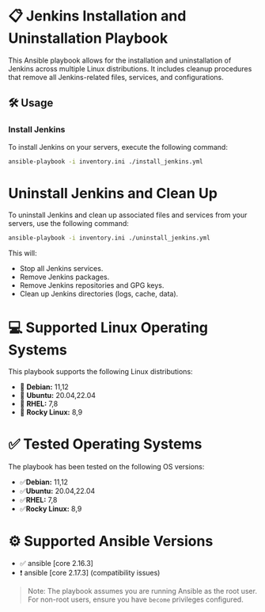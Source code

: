 # 📋 Jenkins Installation and Uninstallation Playbook

This Ansible playbook allows for the installation and uninstallation of Jenkins across multiple Linux distributions. It includes cleanup procedures that remove all Jenkins-related files, services, and configurations.

## 🛠️ Usage

### Install Jenkins
To install Jenkins on your servers, execute the following command:
```bash
ansible-playbook -i inventory.ini ./install_jenkins.yml
```
# Uninstall Jenkins and Clean Up
To uninstall Jenkins and clean up associated files and services from your servers, use the following command:
```bash
ansible-playbook -i inventory.ini ./uninstall_jenkins.yml
```
This will:
* Stop all Jenkins services.
* Remove Jenkins packages.
* Remove Jenkins repositories and GPG keys.
* Clean up Jenkins directories (logs, cache, data).


# 💻 Supported Linux Operating Systems
This playbook supports the following Linux distributions:
* 🐧 **Debian:** 11,12
* 🐧 **Ubuntu:** 20.04,22.04
* 🐧 **RHEL:** 7,8
* 🐧 **Rocky Linux:** 8,9

# ✅ Tested Operating Systems
The playbook has been tested on the following OS versions:
* ✅**Debian:** 11,12
* ✅**Ubuntu:** 20.04,22.04
* ✅**RHEL:** 7,8
* ✅**Rocky Linux:** 8,9

# ⚙️ Supported Ansible Versions
* ✅ ansible [core 2.16.3]
* ❗️ ansible [core 2.17.3] (compatibility issues)

> Note: The playbook assumes you are running Ansible as the root user. For non-root users, ensure you have `become` privileges configured.